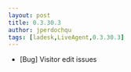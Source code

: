 ```yaml
---
layout: post
title: 0.3.30.3
author: jperdochqu
tags: [ladesk,LiveAgent,0.3.30.3]
---
```


- [Bug] Visitor edit issues
